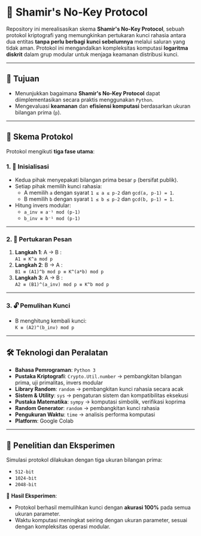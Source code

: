 # 🔐 Shamir's No-Key Protocol

Repository ini merealisasikan skema **Shamir's No-Key Protocol**, sebuah protokol kriptografi yang memungkinkan pertukaran kunci rahasia antara dua entitas **tanpa perlu berbagi kunci sebelumnya** melalui saluran yang tidak aman. Protokol ini mengandalkan kompleksitas komputasi **logaritma diskrit** dalam grup modular untuk menjaga keamanan distribusi kunci.

---

## 🎯 Tujuan
- Menunjukkan bagaimana **Shamir's No-Key Protocol** dapat diimplementasikan secara praktis menggunakan `Python`.  
- Mengevaluasi **keamanan** dan **efisiensi komputasi** berdasarkan ukuran bilangan prima (`p`).  

---

## 📜 Skema Protokol
Protokol mengikuti **tiga fase utama**:

### 1. 🔑 Inisialisasi
- Kedua pihak menyepakati bilangan prima besar `p` (bersifat publik).  
- Setiap pihak memilih kunci rahasia:  
  - A memilih `a` dengan syarat `1 ≤ a ≤ p-2` dan `gcd(a, p-1) = 1`.  
  - B memilih `b` dengan syarat `1 ≤ b ≤ p-2` dan `gcd(b, p-1) = 1`.  
- Hitung invers modular:  
  - `a_inv ≡ a⁻¹ mod (p-1)`  
  - `b_inv ≡ b⁻¹ mod (p-1)`

---

### 2. 📩 Pertukaran Pesan
1. **Langkah 1**: A → B :  
   `A1 ≡ K^a mod p`  
2. **Langkah 2**: B → A :  
   `B1 ≡ (A1)^b mod p ≡ K^(a*b) mod p`  
3. **Langkah 3**: A → B :  
   `A2 ≡ (B1)^(a_inv) mod p ≡ K^b mod p`  

---

### 3. 🔓 Pemulihan Kunci
- B menghitung kembali kunci:  
  `K ≡ (A2)^(b_inv) mod p`  

---

## 🛠️ Teknologi dan Peralatan
- **Bahasa Pemrograman**: `Python 3`  
- **Pustaka Kriptografi**: `Crypto.Util.number` → pembangkitan bilangan prima, uji primalitas, invers modular
- **Library Random**: `random` → pembangkitan kunci rahasia secara acak
- **Sistem & Utility**: `sys` → pengaturan sistem dan kompatibilitas eksekusi  
- **Pustaka Matematika**: `sympy` → komputasi simbolik, verifikasi koprima  
- **Random Generator**: `random` → pembangkitan kunci rahasia  
- **Pengukuran Waktu**: `time` → analisis performa komputasi  
- **Platform**: Google Colab  

---

## 🧪 Penelitian dan Eksperimen
Simulasi protokol dilakukan dengan tiga ukuran bilangan prima:  

- `512-bit`  
- `1024-bit`  
- `2048-bit`  

📌 **Hasil Eksperimen**:
- Protokol berhasil memulihkan kunci dengan **akurasi 100%** pada semua ukuran parameter.  
- Waktu komputasi meningkat seiring dengan ukuran parameter, sesuai dengan kompleksitas operasi modular.  
